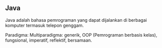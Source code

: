## Java

Java adalah bahasa pemrograman yang dapat dijalankan di berbagai komputer termasuk telepon genggam.

Paradigma: Multiparadigma: generik, OOP (Pemrograman berbasis kelas), fungsional, imperatif, reflektif, bersamaan.
